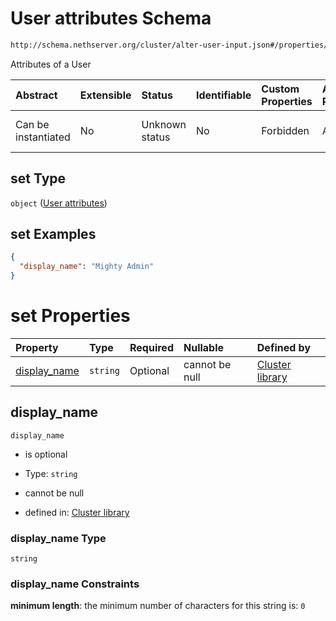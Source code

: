 # User attributes Schema

```txt
http://schema.nethserver.org/cluster/alter-user-input.json#/properties/set
```

Attributes of a User

| Abstract            | Extensible | Status         | Identifiable | Custom Properties | Additional Properties | Access Restrictions | Defined In                                                                      |
| :------------------ | :--------- | :------------- | :----------- | :---------------- | :-------------------- | :------------------ | :------------------------------------------------------------------------------ |
| Can be instantiated | No         | Unknown status | No           | Forbidden         | Allowed               | none                | [alter-user-input.json\*](cluster/alter-user-input.json "open original schema") |

## set Type

`object` ([User attributes](cluster-definitions-user-attributes.md))

## set Examples

```json
{
  "display_name": "Mighty Admin"
}
```

# set Properties

| Property                       | Type     | Required | Nullable       | Defined by                                                                                                                                                                         |
| :----------------------------- | :------- | :------- | :------------- | :--------------------------------------------------------------------------------------------------------------------------------------------------------------------------------- |
| [display\_name](#display_name) | `string` | Optional | cannot be null | [Cluster library](cluster-definitions-user-attributes-properties-display_name.md "http://schema.nethserver.org/cluster.json#/definitions/user-attributes/properties/display_name") |

## display\_name



`display_name`

*   is optional

*   Type: `string`

*   cannot be null

*   defined in: [Cluster library](cluster-definitions-user-attributes-properties-display_name.md "http://schema.nethserver.org/cluster.json#/definitions/user-attributes/properties/display_name")

### display\_name Type

`string`

### display\_name Constraints

**minimum length**: the minimum number of characters for this string is: `0`
